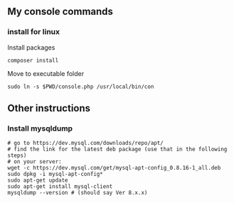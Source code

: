 ## My console commands

### install for linux

Install packages
```shell
composer install
```

Move to executable folder
```shell
sudo ln -s $PWD/console.php /usr/local/bin/con
```

## Other instructions

### Install mysqldump
```shell
# go to https://dev.mysql.com/downloads/repo/apt/
# find the link for the latest deb package (use that in the following steps)
# on your server:
wget -c https://dev.mysql.com/get/mysql-apt-config_0.8.16-1_all.deb
sudo dpkg -i mysql-apt-config*
sudo apt-get update
sudo apt-get install mysql-client
mysqldump --version # (should say Ver 8.x.x)
```
